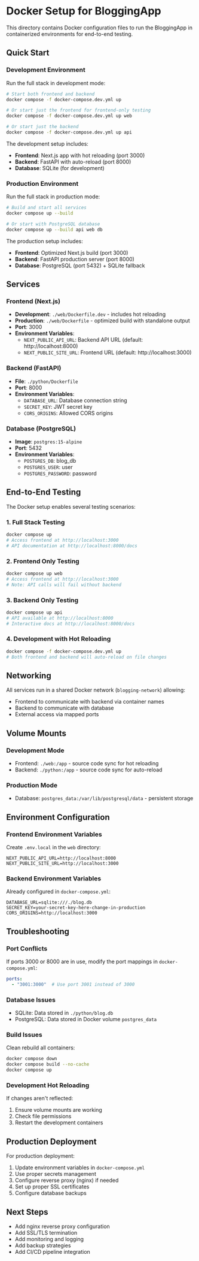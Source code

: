 # Docker Setup for BloggingApp

This directory contains Docker configuration files to run the BloggingApp in containerized environments for end-to-end testing.

## Quick Start

### Development Environment

Run the full stack in development mode:

```bash
# Start both frontend and backend
docker compose -f docker-compose.dev.yml up

# Or start just the frontend for frontend-only testing
docker compose -f docker-compose.dev.yml up web

# Or start just the backend
docker compose -f docker-compose.dev.yml up api
```

The development setup includes:
- **Frontend**: Next.js app with hot reloading (port 3000)
- **Backend**: FastAPI with auto-reload (port 8000)
- **Database**: SQLite (for development)

### Production Environment

Run the full stack in production mode:

```bash
# Build and start all services
docker compose up --build

# Or start with PostgreSQL database
docker compose up --build api web db
```

The production setup includes:
- **Frontend**: Optimized Next.js build (port 3000)
- **Backend**: FastAPI production server (port 8000)
- **Database**: PostgreSQL (port 5432) + SQLite fallback

## Services

### Frontend (Next.js)
- **Development**: `./web/Dockerfile.dev` - includes hot reloading
- **Production**: `./web/Dockerfile` - optimized build with standalone output
- **Port**: 3000
- **Environment Variables**:
  - `NEXT_PUBLIC_API_URL`: Backend API URL (default: http://localhost:8000)
  - `NEXT_PUBLIC_SITE_URL`: Frontend URL (default: http://localhost:3000)

### Backend (FastAPI)
- **File**: `./python/Dockerfile`
- **Port**: 8000
- **Environment Variables**:
  - `DATABASE_URL`: Database connection string
  - `SECRET_KEY`: JWT secret key
  - `CORS_ORIGINS`: Allowed CORS origins

### Database (PostgreSQL)
- **Image**: `postgres:15-alpine`
- **Port**: 5432
- **Environment Variables**:
  - `POSTGRES_DB`: blog_db
  - `POSTGRES_USER`: user
  - `POSTGRES_PASSWORD`: password

## End-to-End Testing

The Docker setup enables several testing scenarios:

### 1. Full Stack Testing
```bash
docker compose up
# Access frontend at http://localhost:3000
# API documentation at http://localhost:8000/docs
```

### 2. Frontend Only Testing
```bash
docker compose up web
# Access frontend at http://localhost:3000
# Note: API calls will fail without backend
```

### 3. Backend Only Testing
```bash
docker compose up api
# API available at http://localhost:8000
# Interactive docs at http://localhost:8000/docs
```

### 4. Development with Hot Reloading
```bash
docker compose -f docker-compose.dev.yml up
# Both frontend and backend will auto-reload on file changes
```

## Networking

All services run in a shared Docker network (`blogging-network`) allowing:
- Frontend to communicate with backend via container names
- Backend to communicate with database
- External access via mapped ports

## Volume Mounts

### Development Mode
- Frontend: `./web:/app` - source code sync for hot reloading
- Backend: `./python:/app` - source code sync for auto-reload

### Production Mode
- Database: `postgres_data:/var/lib/postgresql/data` - persistent storage

## Environment Configuration

### Frontend Environment Variables

Create `.env.local` in the `web` directory:
```env
NEXT_PUBLIC_API_URL=http://localhost:8000
NEXT_PUBLIC_SITE_URL=http://localhost:3000
```

### Backend Environment Variables

Already configured in `docker-compose.yml`:
```env
DATABASE_URL=sqlite:///./blog.db
SECRET_KEY=your-secret-key-here-change-in-production
CORS_ORIGINS=http://localhost:3000
```

## Troubleshooting

### Port Conflicts
If ports 3000 or 8000 are in use, modify the port mappings in `docker-compose.yml`:
```yaml
ports:
  - "3001:3000"  # Use port 3001 instead of 3000
```

### Database Issues
- SQLite: Data stored in `./python/blog.db`
- PostgreSQL: Data stored in Docker volume `postgres_data`

### Build Issues
Clean rebuild all containers:
```bash
docker compose down
docker compose build --no-cache
docker compose up
```

### Development Hot Reloading
If changes aren't reflected:
1. Ensure volume mounts are working
2. Check file permissions
3. Restart the development containers

## Production Deployment

For production deployment:

1. Update environment variables in `docker-compose.yml`
2. Use proper secrets management
3. Configure reverse proxy (nginx) if needed
4. Set up proper SSL certificates
5. Configure database backups

## Next Steps

- Add nginx reverse proxy configuration
- Add SSL/TLS termination
- Add monitoring and logging
- Add backup strategies
- Add CI/CD pipeline integration
